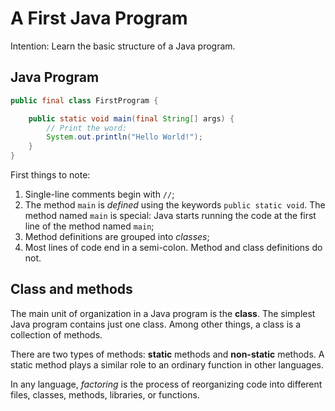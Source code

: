 # A First Java Program

Intention: Learn the basic structure of a Java program.

## Java Program

```java
public final class FirstProgram {

    public static void main(final String[] args) {
        // Print the word:
        System.out.println("Hello World!");
    }
}
```

First things to note:

1. Single-line comments begin with `//`;
2. The method `main` is <i>defined</i> using the keywords `public static void`. The method named `main` is special: 
   Java starts running the code at the first line of the method named `main`;
3. Method definitions are grouped into <i>classes</i>;
5. Most lines of code end in a semi-colon. Method and class definitions do not.

## Class and methods

The main unit of organization in a Java program is the <b>class</b>. The simplest Java program contains just one class. 
Among other things, a class is a collection of methods.

There are two types of methods: <b>static</b> methods and <b>non-static</b> methods. 
A static method plays a similar role to an ordinary function in other languages.

In any language, <i>factoring</i> is the process of reorganizing code into different files, classes, methods, libraries, 
or functions.